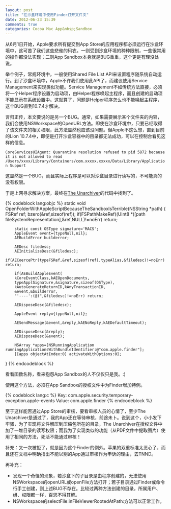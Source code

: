 ```yaml
---
layout: post
title: "在沙盒环境中使用Finder打开文件夹"
date: 2012-06-23 15:39
comments: true
categories: Cocoa Mac App&nbsp;Sandbox
---
```


从6月1日开始，Apple要求所有提交到App Store的应用程序都必须运行在沙盒环境中，这可苦了我们这些悲催的码农。一则受到沙盒环境的种种限制，一些很常用的操作都没法实现；二则App Sandbox本身就是BUG重重，这个更是有理没处说。

举个例子，常规环境中，一般使用Shared File List API来设置程序随系统自动运行。到了沙盒环境中，Apple不许我们使用此API了，而建议使用Service Management来实现类似功能。Service Management不如传统方法直接，必须将一个Helper程序设置为启动项，由Helper程序唤起主程序，而且创建的启动项不能显示在系统设置中。这就算了，问题是Helper程序怎么也不能唤起主程序，这个BUG直到10.7.4才解决。

言归正传，本文要说的是另一个BUG。通常，如果需要展示某个文件夹的内容，我们会使用NSWorkspace的OpenURL方法。即使在沙盒环境中，只要已经取得了该文件夹的相关权限，此方法显然也应该没问题。但Apple不这么想，直到目前的Lion 10.7.4中，即便是打开沙盒容器中的目录都无法成功，可以在控制台看见这样的信息。

<!--more-->

`CoreServicesUIAgent: Quarantine resolution refused to pid 5872 because it is not allowed to read /Users/xxxx/Library/Containers/com.xxxxx.xxxxx/Data/Library/Application Support`

这显然是一个BUG，而且实际上程序是可以对沙盒目录进行读写的，不可能真的没有权限。

于是上网寻求解决方案，最终在[The Unarchiver](http://code.google.com/p/theunarchiver/)的代码中找到了。

{% codeblock lang:objc %}
static void OpenFolderWithAppleScriptBecauseTheSandboxIsTerrible(NSString *path)
{
        FSRef ref;
        bzero(&ref,sizeof(ref));
        if(FSPathMakeRef((UInt8 *)[path fileSystemRepresentation],&ref,NULL)!=noErr) return;

        static const OSType signature='MACS';
        AppleEvent event={typeNull,nil};
        AEBuildError builderror;

        AEDesc filedesc;
        AEInitializeDesc(&filedesc);
        if(AECoercePtr(typeFSRef,&ref,sizeof(ref),typeAlias,&filedesc)!=noErr) return;

        if(AEBuildAppleEvent(
        kCoreEventClass,kAEOpenDocuments,
        typeApplSignature,&signature,sizeof(OSType),
        kAutoGenerateReturnID,kAnyTransactionID,
        &event,&builderror,
        "'----':(@)",&filedesc)!=noErr) return;

        AEDisposeDesc(&filedesc);

        AppleEvent reply={typeNull,nil};

        AESendMessage(&event,&reply,kAENoReply,kAEDefaultTimeout);

        AEDisposeDesc(&reply);
        AEDisposeDesc(&event);

        NSArray *apps=[NSRunningApplication runningApplicationsWithBundleIdentifier:@"com.apple.finder"];
        [[apps objectAtIndex:0] activateWithOptions:0];
}
{% endcodeblock %}

看看函数名称，看来抱怨App Sandbox的人不仅仅只是我。:)

使用这个方法，必须在App Sandbox的授权文件中为Finder增加特例。

{% codeblock lang:c %}
Key:   com.apple.security.temporary-exception.apple-events
Value: com.apple.finder
{% endcodeblock %}

至于这样能否通过App Store的审核，要看审核人员的心情了，至少The Unarchiver是通过了，我的App还在等待审核，前途未卜。说到这个，小小发下牢骚，为了实现将文件解压到压缩包所在的目录，The Unarchiver在授权文件中加了一堆目录的读写权限；而我为了实现类似的功能（从PDF文件中提取图片）使用了相同的方法，死活不能通过审核！

补充：又一次被拒了，就是因为这个Finder的例外。苹果的双重标准太恶心了，而且还在文档中明确指出不能以别的App通过审核作为申诉的理由，去TNND。

再补充：

* 发现一个奇怪的现象，若沙盒下的子目录是由程序创建的，无法使用NSWorkspace的openURL或openFile方法打开；若子目录通过Finder或命令行手工创建，则上述BUG不存在。比较过两种方法创建的目录，所属用户、组、权限都一样，百思不得其解。
* NSWorkspace的selectFile:inFileViewerRootedAtPath:方法可以正常工作。
